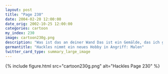 ```yaml
---
layout: post
title: "Page 230"
date: 2004-02-20 12:00:00
date_orig: 2002-10-25 12:00:00
categories: cartoon
my_index: 230
image: cartoon230g.png
description: "Was ist das an deiner Wand Das ist ein Gemälde, das ich gemacht habe.Ich brauche ein Hobby neben den Computern Ich nenne es Afterstep Desktop in Blau Ich denke, du solltest ab und zu mal rausgehen Hackles Katrina Vittles"
germantitle: "Hackles nimmt ein neues Hobby in Angriff: Malen"
twitter_card_type: summary_large_image
---
```


{% include figure.html src="cartoon230g.png" alt="Hackles Page 230"  %}
